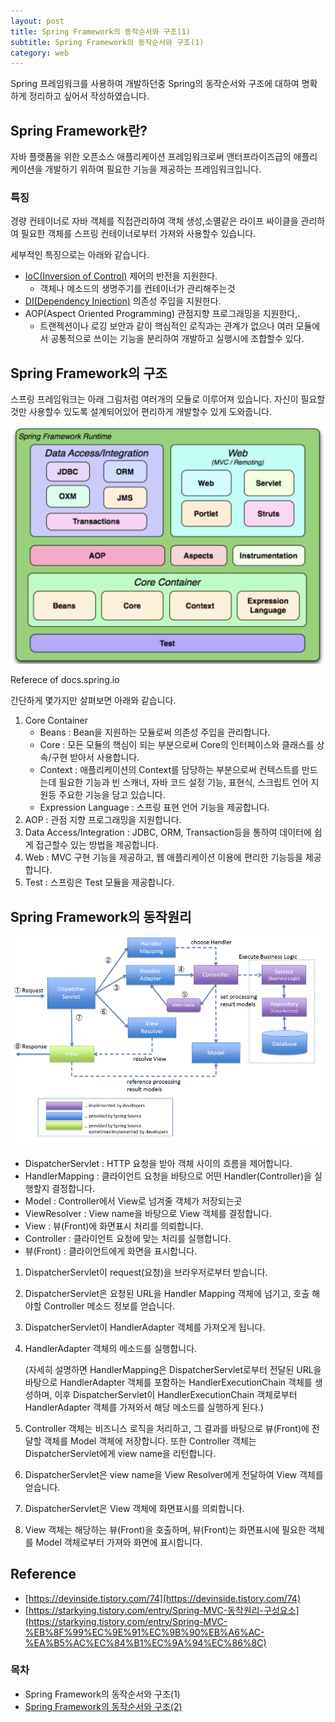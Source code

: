 ```yaml
---
layout: post
title: Spring Framework의 동작순서와 구조(1)
subtitle: Spring Framework의 동작순서와 구조(1)
category: web
---
```


Spring 프레임워크를 사용하여 개발하던중 Spring의 동작순서와 구조에 대하여 명확하게 정리하고 싶어서 작성하였습니다.

## Spring Framework란?

자바 플랫폼을 위한 오픈소스 애플리케이션 프레임워크로써 앤터프라이즈급의 애플리케이션을 개발하기 위하여 필요한 기능을 제공하는 프레임워크입니다.

### 특징

경량 컨테이너로 자바 객체를 직접관리하여 객체 생성,소멸같은 라이프 싸이클을 관리하여 필요한 객체를 스프링 컨테이너로부터 가져와 사용할수 있습니다.

세부적인 특징으로는 아래와 같습니다.

- [IoC(Inversion of Control)](https://pandamun.github.io//2022-02-21-IoC(Inversion-of-Control)/) 제어의 반전을 지원한다.
    - 객체나 메소드의 생명주기를 컨테이너가 관리해주는것
- [DI(Dependency Injection)](https://pandamun.github.io//2022-02-21-IoC(Inversion-of-Control)/) 의존성 주입을 지원한다.
- AOP(Aspect Oriented Programming) 관점지향 프로그래밍을 지원한다,.
    - 트랜젝션이나 로깅 보안과 같이 핵심적인 로직과는 관계가 없으나 여러 모듈에서 공통적으로 쓰이는 기능을 분리하여 개발하고 실행시에 조합할수 있다.

## Spring Framework의 구조

스프링 프레임워크는 아래 그림처럼 여러개의 모듈로 이루어져 있습니다. 자신이 필요할것만 사용할수 있도록 설계되어있어 편리하게 개발할수 있게 도와줍니다.

![Structure_of_Spring_Framework.png](/img/post/Structure_of_Spring_Framework.png)

 Referece of docs.spring.io

간단하게 몇가지만 살펴보면 아래와 같습니다.

1. Core Container
    - Beans : Bean을 지원하는 모듈로써 의존성 주입을 관리합니다.
    - Core : 모든 모듈의 핵심이 되는 부분으로써 Core의 인터페이스와 클래스를 상속/구현 받아서 사용합니다.
    - Context : 애플리케이션의 Context를 담당하는 부분으로써 컨텍스트를 만드는데 필요한 기능과 빈 스캐너, 자바 코드 설정 기능, 표현식, 스크립트 언어 지원등 주요한 기능을 담고 있습니다.
    - Expression Language : 스프링 표현 언어 기능을 제공합니다.
2. AOP : 관점 지향 프로그래밍을 지원합니다.
3. Data Access/Integration : JDBC, ORM, Transaction등을 통하여 데이터에 쉽게 접근할수 있는 방법을 제공합니다.
4. Web : MVC 구현 기능을 제공하고, 웹 애플리케이션 이용에 편리한 기능등을 제공합니다.
5. Test : 스프링은 Test 모듈을 제공합니다.

## Spring Framework의 동작원리

![Order_of_Spring_Framework.png](/img/post/Order_of_Spring_Framework.png)

- DispatcherServlet : HTTP 요청을 받아 객체 사이의 흐름을 제어합니다.
- HandlerMapping : 클라이언트 요청을 바탕으로 어떤 Handler(Controller)을 실행할지 결정합니다.
- Model : Controller에서 View로 넘겨줄 객체가 저장되는곳
- ViewResolver : View name을 바탕으로 View 객체를 결정합니다.
- View : 뷰(Front)에 화면표시 처리를 의뢰합니다.
- Controller : 클라이언트 요청에 맞는 처리를 실행합니다.
- 뷰(Front) : 클라이언트에게 화면을 표시합니다.

1. DispatcherServlet이 request(요청)을 브라우저로부터  받습니다.
2. DispatcherServlet은 요청된 URL을 Handler Mapping 객체에 넘기고, 호출 해야할 Controller 메소드 정보를 얻습니다.
3. DispatcherServlet이 HandlerAdapter 객체를 가져오게 됩니다.
4. HandlerAdapter 객체의 메소드를 실행합니다.

    (자세히 설명하면 HandlerMapping은 DispatcherServlet로부터 전달된 URL을 바탕으로 HandlerAdapter 객체를 포함하는 HandlerExecutionChain 객체를 생성하며, 이후 DispatcherServlet이 HandlerExecutionChain 객체로부터 HandlerAdapter 객체를 가져와서 해당 메소드를 실행하게 된다.)

5. Controller 객체는 비즈니스 로직을 처리하고, 그 결과를 바탕으로 뷰(Front)에 전달할 객체를 Model 객체에 저장합니다. 또한 Controller 객체는 DispatcherServlet에게 view name을 리턴합니다.
6. DispatcherServlet은 view name을 View Resolver에게 전달하여 View 객체를 얻습니다.
7. DispatcherServlet은 View 객체에 화면표시를 의뢰합니다.
8. View 객체는 해당하는 뷰(Front)을 호출하며, 뷰(Front)는 화면표시에 필요한 객체를 Model 객체로부터 가져와 화면에 표시합니다.

## Reference

- [https://devinside.tistory.com/74](https://devinside.tistory.com/74)
- [https://starkying.tistory.com/entry/Spring-MVC-동작원리-구성요소](https://starkying.tistory.com/entry/Spring-MVC-%EB%8F%99%EC%9E%91%EC%9B%90%EB%A6%AC-%EA%B5%AC%EC%84%B1%EC%9A%94%EC%86%8C)


### 목차
- Spring Framework의 동작순서와 구조(1)
- [Spring Framework의 동작순서와 구조(2)](https://pandamun.github.io//2022-05-03-Spring-Framework%EC%9D%98-%EB%8F%99%EC%9E%91%EC%88%9C%EC%84%9C%EC%99%80-%EA%B5%AC%EC%A1%B0(2)/)
